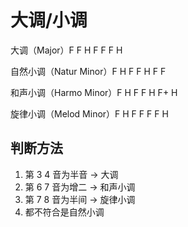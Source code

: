 # 大调/小调
大调（Major）F F H F F F H

自然小调（Natur Minor）F H F F H F F

和声小调（Harmo Minor）F H F F H F+ H

旋律小调（Melod Minor）F H F F F F H

## 判断方法

1. 第 3 4 音为半音 -> 大调
2. 第 6 7 音为增二 -> 和声小调
3. 第 7 8 音为半间 -> 旋律小调
4. 都不符合是自然小调

